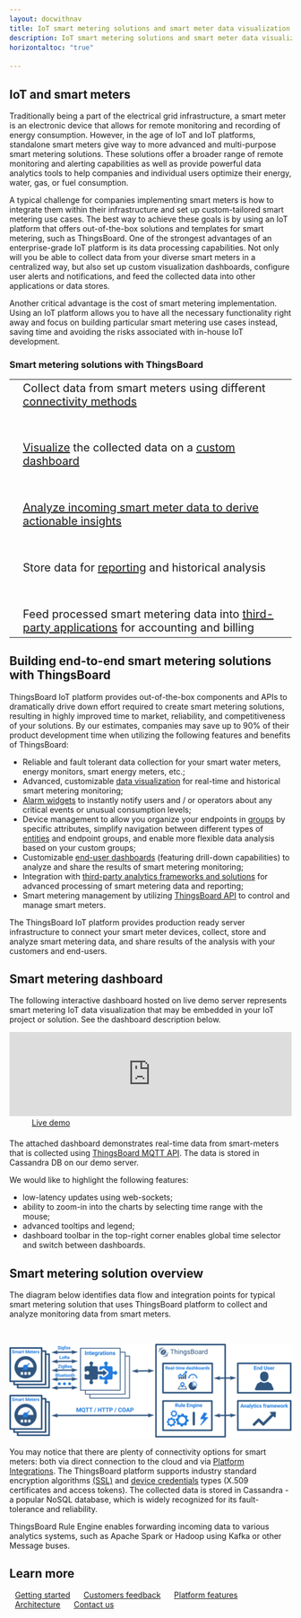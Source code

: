 ```yaml
---
layout: docwithnav
title: IoT smart metering solutions and smart meter data visualization with ThingsBoard 
description: IoT smart metering solutions and smart meter data visualization with ThingsBoard
horizontaltoc: "true"

---
```


## IoT and smart meters

Traditionally being a part of the electrical grid infrastructure, a smart meter is an electronic device that allows for remote monitoring and recording of energy consumption. However, in the age of IoT and IoT platforms, standalone smart meters give way to more advanced and multi-purpose smart metering solutions. These solutions offer a broader range of remote monitoring and alerting capabilities as well as provide powerful data analytics tools to help companies and individual users optimize their energy, water, gas, or fuel consumption.  

A typical challenge for companies implementing smart meters is how to integrate them within their infrastructure and set up custom-tailored smart metering use cases. The best way to achieve these goals is by using an IoT platform that offers out-of-the-box solutions and templates for smart metering, such as ThingsBoard. One of the strongest advantages of an enterprise-grade IoT platform is its data processing capabilities. Not only will you be able to collect data from your diverse smart meters in a centralized way, but also set up custom visualization dashboards, configure user alerts and notifications, and feed the collected data into other applications or data stores.

Another critical advantage is the cost of smart metering implementation. Using an IoT platform allows you to have all the necessary functionality right away and focus on building particular smart metering use cases instead, saving time and avoiding the risks associated with in-house IoT development.  

### Smart metering solutions with ThingsBoard

<table style="border: none; width: initial;">
<tbody>
    <tr>
        <td><i class="fa fa-cloud-upload" style="font-size: 48px; color: #008b8b;" aria-hidden="true"></i></td>
        <td style="font-size: 20px;">Collect data from smart meters using different <a href="/docs/getting-started-guides/connectivity/">connectivity methods</a></td>
    </tr>    
    <tr style="background: none;">
        <td colspan="2"><i class="fa fa-arrow-down" style="padding-left: 100px; font-size: 38px; color: #008b8b;" aria-hidden="true"></i></td>
    </tr>    
    <tr>
        <td><i class="fa fa-dashboard" style="font-size: 48px; color: #008b8b;" aria-hidden="true"></i></td>
        <td style="font-size: 20px;"><a href="/docs/user-guide/visualization/">Visualize</a> the collected data on a <a href="/docs/iot-video-tutorials/#visualization">custom dashboard</a></td>
    </tr>    
    <tr style="background: none;">
        <td colspan="2"><i class="fa fa-arrow-down" style="padding-left: 100px; font-size: 38px; color: #008b8b;" aria-hidden="true"></i></td>
    </tr>    
    <tr>
        <td><i class="fa fa-line-chart" style="font-size: 48px; color: #008b8b;" aria-hidden="true"></i></td>
        <td style="font-size: 20px;"><a href="/docs/user-guide/rule-engine-2-0/re-getting-started/#typical-use-cases">Analyze incoming smart meter data to derive actionable insights</a></td>
    </tr>    
    <tr style="background: none;">
        <td colspan="2"><i class="fa fa-arrow-down" style="padding-left: 100px; font-size: 38px; color: #008b8b;" aria-hidden="true"></i></td>
    </tr>    
    <tr>
        <td><i class="fa fa-database" style="font-size: 48px; color: #008b8b;" aria-hidden="true"></i></td>
        <td style="font-size: 20px;">Store data for <a href="/docs/user-guide/reporting/">reporting</a> and historical analysis</td>
    </tr>    
    <tr style="background: none;">
        <td colspan="2"><i class="fa fa-arrow-down" style="padding-left: 100px; font-size: 38px; color: #008b8b;" aria-hidden="true"></i></td>
    </tr>    
    <tr>
        <td><i class="fa fa-money" style="font-size: 48px; color: #008b8b;" aria-hidden="true"></i></td>
        <td style="font-size: 20px;">Feed processed smart metering data into <a href="/docs/user-guide/rule-engine-2-0/external-nodes/">third-party applications</a> for accounting and billing</td>
    </tr>    
</tbody>
</table>


## Building end-to-end smart metering solutions with ThingsBoard

ThingsBoard IoT platform provides out-of-the-box components and APIs to dramatically drive down effort required to create smart metering solutions, resulting in highly improved time to market, reliability, and competitiveness of your solutions. By our estimates, companies may save up to 90% of their product development time when utilizing the following features and benefits of ThingsBoard:

- Reliable and fault tolerant data collection for your smart water meters, energy monitors, smart energy meters, etc.;
- Advanced, customizable [data visualization](/docs/user-guide/visualization/) for real-time and historical smart metering monitoring;
- [Alarm widgets](/docs/user-guide/ui/widget-library/#alarm-widgets) to instantly notify users and / or operators about any critical events or unusual consumption levels;
- Device management to allow you organize your endpoints in [groups](/docs/user-guide/groups/) by specific attributes, simplify navigation between different types of [entities](/docs/user-guide/entities-and-relations/) and endpoint groups, and enable more flexible data analysis based on your custom groups;
- Customizable [end-user dashboards](/docs/user-guide/ui/dashboards/) (featuring drill-down capabilities) to analyze and share the results of smart metering monitoring;
- Integration with [third-party analytics frameworks and solutions](/docs/samples/analytics/spark-integration-with-thingsboard/) for advanced processing of smart metering data and reporting;
- Smart metering management by utilizing [ThingsBoard API](/docs/api/) to control and manage smart meters.

The ThingsBoard IoT platform provides production ready server infrastructure to connect your smart meter devices, collect, store and analyze smart metering data, and share results of the analysis with your customers and end-users.

## Smart metering dashboard

The following interactive dashboard hosted on live demo server represents smart metering IoT data visualization that may be embedded in your IoT project or solution. See the dashboard description below.

<iframe class="demoDashboardFrame" src="https://demo.ThingsBoard.io/dashboards/3a1026e0-83f6-11e7-b56d-c7f326cba909?publicId=322a2330-7c36-11e7-835d-c7f326cba909" frameborder="0" width="100%"></iframe>
<div class="center" style="margin-bottom: 20px;">
    <a target="_blank" style="padding: 0 40px;" href="https://demo.ThingsBoard.io/dashboards/3a1026e0-83f6-11e7-b56d-c7f326cba909?publicId=322a2330-7c36-11e7-835d-c7f326cba909" class="button">Live demo</a>
</div>

The attached dashboard demonstrates real-time data from smart-meters that is collected using [ThingsBoard MQTT API](/docs/reference/mqtt-api/). The data is stored in Cassandra DB on our demo server.

We would like to highlight the following features:

 - low-latency updates using web-sockets;
 - ability to zoom-in into the charts by selecting time range with the mouse;
 - advanced tooltips and legend;
 - dashboard toolbar in the top-right corner enables global time selector and switch between dashboards.

## Smart metering solution overview
 
The diagram below identifies data flow and integration points for typical smart metering solution that uses ThingsBoard platform to collect and analyze monitoring data from smart meters.

<br/>

![Smart metering solution diagram](/images/iot-use-cases/smart-energy-monitoring.svg)

You may notice that there are plenty of connectivity options for smart meters: both via direct connection to the cloud and via [Platform Integrations](/docs/user-guide/integrations/). 
The ThingsBoard platform supports industry standard encryption algorithms [(SSL)](/docs/user-guide/mqtt-over-ssl/) and [device credentials](/docs/user-guide/device-credentials/) types (X.509 certificates and access tokens).
The collected data is stored in Cassandra - a popular NoSQL database, which is widely recognized for its fault-tolerance and reliability. 

ThingsBoard Rule Engine enables forwarding incoming data to various analytics systems, such as Apache Spark or Hadoop using Kafka or other Message buses.

## Learn more

<a style="margin: 10px;" href="/docs/getting-started-guides/helloworld/" class="button">Getting started</a>
<a style="margin: 10px;" href="/industries/smart-buildings/" class="button">Customers feedback</a>
<a style="margin: 10px;" href="/docs/#platform-features" class="button">Platform features</a>
<a style="margin: 10px;" href="/docs/reference/" class="button">Architecture</a>
<a style="margin: 10px;" href="/docs/contact-us/" class="button">Contact us</a>
